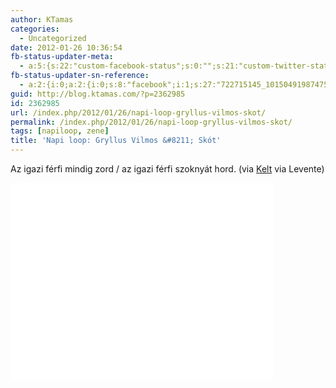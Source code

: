 ```yaml
---
author: KTamas
categories:
  - Uncategorized
date: 2012-01-26 10:36:54
fb-status-updater-meta:
  - a:5:{s:22:"custom-facebook-status";s:0:"";s:21:"custom-twitter-status";s:0:"";s:7:"fb-push";s:1:"1";s:7:"tw-push";s:1:"1";s:4:"push";s:1:"1";}
fb-status-updater-sn-reference:
  - a:2:{i:0;a:2:{i:0;s:8:"facebook";i:1;s:27:"722715145_10150491987475146";}i:1;a:2:{i:0;s:7:"twitter";i:1;s:18:"162478207591923712";}}
guid: http://blog.ktamas.com/?p=2362985
id: 2362985
url: /index.php/2012/01/26/napi-loop-gryllus-vilmos-skot/
permalink: /index.php/2012/01/26/napi-loop-gryllus-vilmos-skot/
tags: [napiloop, zene]
title: 'Napi loop: Gryllus Vilmos &#8211; Skót'
---
```


Az igazi férfi mindig zord / az igazi férfi szoknyát hord. (via [Kelt](http://worldshots.hu) via Levente)

<iframe src="//www.youtube.com/embed/kSZvta3w-T0" width="420" height="315" frameborder="0" allowfullscreen="allowfullscreen"></iframe>
